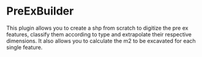 # PreExBuilder
This plugin allows you to create a shp from scratch to digitize the pre ex features, classify them according to type and extrapolate their respective dimensions. It also allows you to calculate the m2 to be excavated for each single feature.
